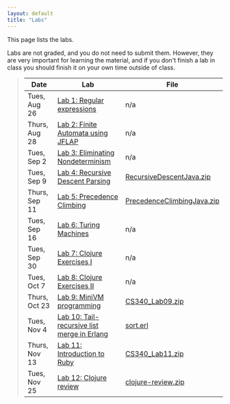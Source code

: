 ```yaml
---
layout: default
title: "Labs"
---
```


This page lists the labs.

Labs are not graded, and you do not need to submit them.  However, they are very important for learning the material, and if you don't finish a lab in class you should finish it on your own time outside of class.

> Date | Lab | File
> ---- | --- | ----
> Tues, Aug 26 | [Lab 1: Regular expressions](lab01.html) | n/a
> Thurs, Aug 28 | [Lab 2: Finite Automata using JFLAP](lab02.html) | n/a
> Tues, Sep 2 | [Lab 3: Eliminating Nondeterminism](lab03.html) | n/a
> Tues, Sep 9 | [Lab 4: Recursive Descent Parsing](lab04.html) | [RecursiveDescentJava.zip](../lectures/RecursiveDescentJava.java)
> Thurs, Sep 11 | [Lab 5: Precedence Climbing](lab05.html) | [PrecedenceClimbingJava.zip](../lectures/PrecedenceClimbingJava.zip)
> Tues, Sep 16 | [Lab 6: Turing Machines](lab06.html) | n/a
> Tues, Sep 30 | [Lab 7: Clojure Exercises I](lab07.html) | n/a
> Tues, Oct 7 | [Lab 8: Clojure Exercises II](lab08.html) | n/a
> Thurs, Oct 23 | [Lab 9: MiniVM programming](lab09.html) | [CS340\_Lab09.zip](CS340_Lab09.zip)
> Tues, Nov 4 | [Lab 10: Tail-recursive list merge in Erlang](lab10.html) | [sort.erl](../lectures/sort.erl)
> Thurs, Nov 13 | [Lab 11: Introduction to Ruby](lab11.html) | [CS340\_Lab11.zip](CS340_Lab11.zip)
> Tues, Nov 25 | [Lab 12: Clojure review](lab12.html) | [clojure-review.zip](clojure-review.zip)
